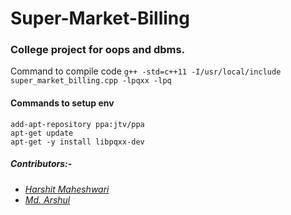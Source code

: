 # Super-Market-Billing
### College project for oops and dbms.
Command to compile code
<code>g++ -std=c++11 -I/usr/local/include super_market_billing.cpp -lpqxx -lpq</code>

#### Commands to setup env
```
add-apt-repository ppa:jtv/ppa 
apt-get update
apt-get -y install libpqxx-dev
```
##### Contributors:-
* [_Harshit Maheshwari_](https://github.com/hmharshit)
* [_Md. Arshul_](https://github.com/arshul)
